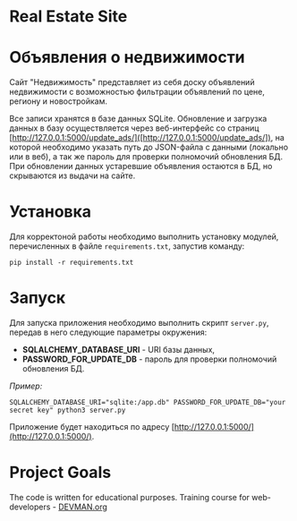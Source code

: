 # Real Estate Site

# Объявления о недвижимости

Сайт "Недвижимость" представляет из себя доску объявлений недвижимости 
с возможностью фильтрации объявлений по цене, региону и новостройкам.

Все записи хранятся в базе данных SQLite. Обновление и загрузка данных в базу 
осуществляется через веб-интерфейс со страниц 
[http://127.0.0.1:5000/update_ads/]([http://127.0.0.1:5000/update_ads/]), 
на которой необходимо указать путь до JSON-файла с данными (локально или в веб), 
а так же пароль для проверки полномочий обновления БД. 
При обновлении данных устаревшие объявления остаются в БД, но скрываются из 
выдачи на сайте.
 
# Установка

Для корректоной работы необходимо выполнить установку модулей, перечисленных в
файле `requirements.txt`, запустив команду: 
```
pip install -r requirements.txt
```

# Запуск

Для запуска приложения необходимо выполнить скрипт `server.py`, передав в него
следующие параметры окружения:
* **SQLALCHEMY_DATABASE_URI** - URI базы данных,
* **PASSWORD_FOR_UPDATE_DB** - пароль для проверки полномочий обновления БД.

*Пример:*
```
SQLALCHEMY_DATABASE_URI="sqlite:/app.db" PASSWORD_FOR_UPDATE_DB="your secret key" python3 server.py
```
Приложение будет находиться по адресу 
[http://127.0.0.1:5000/](http://127.0.0.1:5000/).


# Project Goals

The code is written for educational purposes. Training course for web-developers - [DEVMAN.org](https://devman.org)
